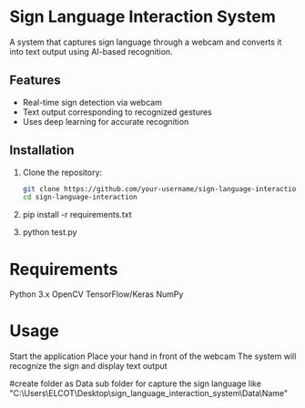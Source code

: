 # Sign Language Interaction System  

A system that captures sign language through a webcam and converts it into text output using AI-based recognition.

## Features  
- Real-time sign detection via webcam  
- Text output corresponding to recognized gestures  
- Uses deep learning for accurate recognition  

## Installation  

1. Clone the repository:  
   ```sh
   git clone https://github.com/your-username/sign-language-interaction.git
   cd sign-language-interaction

2. pip install -r requirements.txt

3. python test.py

# Requirements
Python 3.x
OpenCV
TensorFlow/Keras
NumPy


# Usage
Start the application
Place your hand in front of the webcam
The system will recognize the sign and display text output

#create folder as Data
sub folder for capture the sign language like "C:\Users\ELCOT\Desktop\sign_language_interaction_system\Data\Name"
